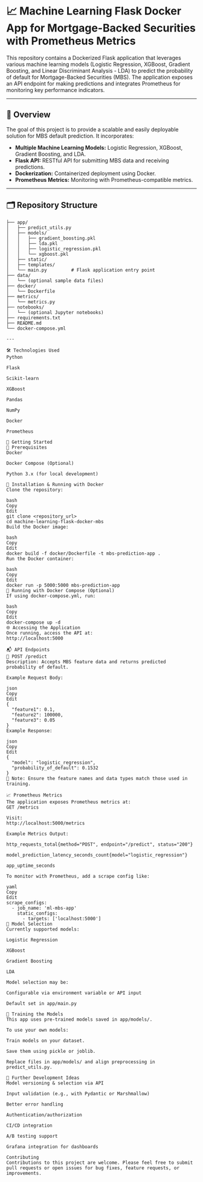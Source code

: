 # 📈 Machine Learning Flask Docker App for Mortgage-Backed Securities with Prometheus Metrics

This repository contains a Dockerized Flask application that leverages various machine learning models (Logistic Regression, XGBoost, Gradient Boosting, and Linear Discriminant Analysis - LDA) to predict the probability of default for Mortgage-Backed Securities (MBS). The application exposes an API endpoint for making predictions and integrates Prometheus for monitoring key performance indicators.

---

## 📌 Overview

The goal of this project is to provide a scalable and easily deployable solution for MBS default prediction. It incorporates:

- **Multiple Machine Learning Models:** Logistic Regression, XGBoost, Gradient Boosting, and LDA.
- **Flask API:** RESTful API for submitting MBS data and receiving predictions.
- **Dockerization:** Containerized deployment using Docker.
- **Prometheus Metrics:** Monitoring with Prometheus-compatible metrics.

---

## 🗂️ Repository Structure

```text
├── app/
│   ├── predict_utils.py
│   ├── models/
│   │   ├── gradient_boosting.pkl
│   │   ├── lda.pkl
│   │   ├── logistic_regression.pkl
│   │   └── xgboost.pkl
│   ├── static/
│   ├── templates/
│   └── main.py         # Flask application entry point
├── data/
│   └── (optional sample data files)
├── docker/
│   └── Dockerfile
├── metrics/
│   └── metrics.py
├── notebooks/
│   └── (optional Jupyter notebooks)
├── requirements.txt
├── README.md
└── docker-compose.yml

---

🛠️ Technologies Used
Python

Flask

Scikit-learn

XGBoost

Pandas

NumPy

Docker

Prometheus

🚀 Getting Started
🔧 Prerequisites
Docker

Docker Compose (Optional)

Python 3.x (for local development)

🐳 Installation & Running with Docker
Clone the repository:

bash
Copy
Edit
git clone <repository_url>
cd machine-learning-flask-docker-mbs
Build the Docker image:

bash
Copy
Edit
docker build -f docker/Dockerfile -t mbs-prediction-app .
Run the Docker container:

bash
Copy
Edit
docker run -p 5000:5000 mbs-prediction-app
🧱 Running with Docker Compose (Optional)
If using docker-compose.yml, run:

bash
Copy
Edit
docker-compose up -d
🌐 Accessing the Application
Once running, access the API at:
http://localhost:5000

📬 API Endpoints
🔹 POST /predict
Description: Accepts MBS feature data and returns predicted probability of default.

Example Request Body:

json
Copy
Edit
{
  "feature1": 0.1,
  "feature2": 100000,
  "feature3": 0.05
}
Example Response:

json
Copy
Edit
{
  "model": "logistic_regression",
  "probability_of_default": 0.1532
}
🔸 Note: Ensure the feature names and data types match those used in training.

📈 Prometheus Metrics
The application exposes Prometheus metrics at:
GET /metrics

Visit:
http://localhost:5000/metrics

Example Metrics Output:

http_requests_total{method="POST", endpoint="/predict", status="200"}

model_prediction_latency_seconds_count{model="logistic_regression"}

app_uptime_seconds

To monitor with Prometheus, add a scrape config like:

yaml
Copy
Edit
scrape_configs:
  - job_name: 'ml-mbs-app'
    static_configs:
      - targets: ['localhost:5000']
🎯 Model Selection
Currently supported models:

Logistic Regression

XGBoost

Gradient Boosting

LDA

Model selection may be:

Configurable via environment variable or API input

Default set in app/main.py

🧪 Training the Models
This app uses pre-trained models saved in app/models/.

To use your own models:

Train models on your dataset.

Save them using pickle or joblib.

Replace files in app/models/ and align preprocessing in predict_utils.py.

🧱 Further Development Ideas
Model versioning & selection via API

Input validation (e.g., with Pydantic or Marshmallow)

Better error handling

Authentication/authorization

CI/CD integration

A/B testing support

Grafana integration for dashboards

Contributing
Contributions to this project are welcome. Please feel free to submit pull requests or open issues for bug fixes, feature requests, or improvements.

